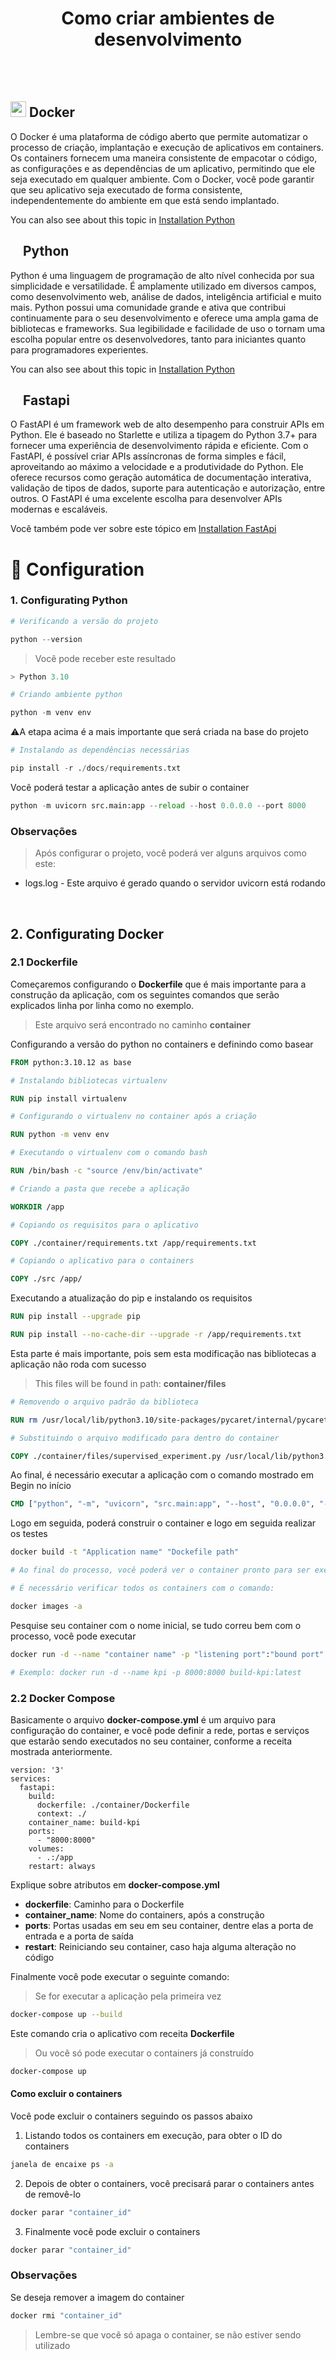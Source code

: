 <div align="center">

# Como criar ambientes de desenvolvimento

</br>
</br>

<div align="left">


## <img src="https://seeklogo.com/images/D/docker-logo-CF97D0124B-seeklogo.com.png" width="25"/> Docker

O Docker é uma plataforma de código aberto que permite automatizar o processo de criação, implantação e execução de aplicativos em containers. Os containers fornecem uma maneira consistente de empacotar o código, as configurações e as dependências de um aplicativo, permitindo que ele seja executado em qualquer ambiente. Com o Docker, você pode garantir que seu aplicativo seja executado de forma consistente, independentemente do ambiente em que está sendo implantado.

You can also see about this topic in [Installation Python](https://www.docker.com/)

## <img src="https://upload.wikimedia.org/wikipedia/commons/thumb/c/c3/Python-logo-notext.svg/1869px-Python-logo-notext.svg.png" width="15"/> Python

Python é uma linguagem de programação de alto nível conhecida por sua simplicidade e versatilidade. É amplamente utilizado em diversos campos, como desenvolvimento web, análise de dados, inteligência artificial e muito mais. Python possui uma comunidade grande e ativa que contribui continuamente para o seu desenvolvimento e oferece uma ampla gama de bibliotecas e frameworks. Sua legibilidade e facilidade de uso o tornam uma escolha popular entre os desenvolvedores, tanto para iniciantes quanto para programadores experientes.

You can also see about this topic in [Installation Python](https://www.python.org/)

## <img src="https://cdn.worldvectorlogo.com/logos/fastapi-1.svg" width="15"/> Fastapi

O FastAPI é um framework web de alto desempenho para construir APIs em Python. Ele é baseado no Starlette e utiliza a tipagem do Python 3.7+ para fornecer uma experiência de desenvolvimento rápida e eficiente. Com o FastAPI, é possível criar APIs assíncronas de forma simples e fácil, aproveitando ao máximo a velocidade e a produtividade do Python. Ele oferece recursos como geração automática de documentação interativa, validação de tipos de dados, suporte para autenticação e autorização, entre outros. O FastAPI é uma excelente escolha para desenvolver APIs modernas e escaláveis.

Você também pode ver sobre este tópico em [Installation FastApi](https://fastapi.tiangolo.com/)

# 🎯 Configuration 


### 1. Configurating Python
<!-- O Kpi Forecasting é um aplicativo baseado em um projeto Django que utilizou bibliotecas Python 3.10. Para mais detalhes você pode visitar [Repository kpi](https://gitsoft.softexpert.com/services/kpiforecast/). -->

```python
# Verificando a versão do projeto

python --version 
```

> Você pode receber este resultado

```python
> Python 3.10
```

```python
# Criando ambiente python

python -m venv env
```
<span>&#9888;</span>A etapa acima é a mais importante que será criada na base do projeto


```python
# Instalando as dependências necessárias

pip install -r ./docs/requirements.txt
```

Você poderá testar a aplicação antes de subir o container

```python
python -m uvicorn src.main:app --reload --host 0.0.0.0 --port 8000
```

### Observações

> Após configurar o projeto, você poderá ver alguns arquivos como este:

- logs.log  - Este arquivo é gerado quando o servidor uvicorn está rodando
 
<br />

## 2. Configurating Docker

### 2.1 Dockerfile

Começaremos configurando o **Dockerfile** que é mais importante para a construção da aplicação, com os seguintes comandos que serão explicados linha por linha como no exemplo.

> Este arquivo será encontrado no caminho **container**

Configurando a versão do python no containers e definindo como basear

```Dockerfile
FROM python:3.10.12 as base
```

```Dockerfile
# Instalando bibliotecas virtualenv

RUN pip install virtualenv

# Configurando o virtualenv no container após a criação

RUN python -m venv env

# Executando o virtualenv com o comando bash

RUN /bin/bash -c "source /env/bin/activate"
```

```Dockerfile
# Criando a pasta que recebe a aplicação

WORKDIR /app

# Copiando os requisitos para o aplicativo

COPY ./container/requirements.txt /app/requirements.txt 

# Copiando o aplicativo para o containers

COPY ./src /app/
```

Executando a atualização do pip e instalando os requisitos

```Dockerfile
RUN pip install --upgrade pip

RUN pip install --no-cache-dir --upgrade -r /app/requirements.txt
```

Esta parte é mais importante, pois sem esta modificação nas bibliotecas a aplicação não roda com sucesso

> This files will be found in path: **container/files**

```Dockerfile
# Removendo o arquivo padrão da biblioteca  

RUN rm /usr/local/lib/python3.10/site-packages/pycaret/internal/pycaret_experiment/supervised_experiment.py

# Substituindo o arquivo modificado para dentro do container 

COPY ./container/files/supervised_experiment.py /usr/local/lib/python3.10/site-packages/pycaret/internal/pycaret_experiment/supervised_experiment.py
```

Ao final, é necessário executar a aplicação com o comando mostrado em Begin no início

```Dockerfile
CMD ["python", "-m", "uvicorn", "src.main:app", "--host", "0.0.0.0", "--port", "8000", "--reload"]
```

Logo em seguida, poderá construir o container e logo em seguida realizar os testes

```bash
docker build -t "Application name" "Dockefile path"  

# Ao final do processo, você poderá ver o container pronto para ser executado

# É necessário verificar todos os containers com o comando:

docker images -a
```
Pesquise seu container com o nome inicial, se tudo correu bem com o processo, você pode executar

```bash
docker run -d --name "container name" -p "listening port":"bound port" "container":latest

# Exemplo: docker run -d --name kpi -p 8000:8000 build-kpi:latest 
```

### 2.2 Docker Compose

Basicamente o arquivo **docker-compose.yml** é um arquivo para configuração do container, e você pode definir a rede, portas e serviços que estarão sendo executados no seu container, conforme a receita mostrada anteriormente.

```Docker
version: '3' 
services:
  fastapi:
    build: 
      dockerfile: ./container/Dockerfile 
      context: ./ 
    container_name: build-kpi 
    ports:
      - "8000:8000" 
    volumes:
      - .:/app
    restart: always 

```
Explique sobre atributos em **docker-compose.yml**

* **dockerfile**: Caminho para o Dockerfile
* **container_name**: Nome do containers, após a construção
* **ports**: Portas usadas em seu em seu container, dentre elas a porta de entrada e a porta de saída
* **restart**: Reiniciando seu container, caso haja alguma alteração no código

Finalmente você pode executar o seguinte comando:

> Se for executar a aplicação pela primeira vez

```bash
docker-compose up --build
```

Este comando cria o aplicativo com receita **Dockerfile**

> Ou você só pode executar o containers já construído

```bash
docker-compose up
```

<h4>Como excluir o containers</h4>

Você pode excluir o containers seguindo os passos abaixo

1. Listando todos os containers em execução, para obter o ID do containers

```bash
janela de encaixe ps -a
```

2. Depois de obter o containers, você precisará parar o containers antes de removê-lo

```bash
docker parar "container_id"
```

3. Finalmente você pode excluir o containers 

```bash
docker parar "container_id"
```
### Observações

Se deseja remover a imagem do container

```bash
docker rmi "container_id"
```

> Lembre-se que você só apaga o container, se não estiver sendo utilizado
